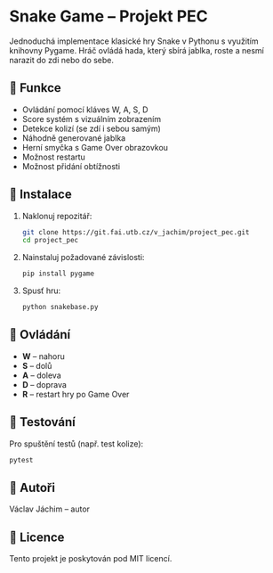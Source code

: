 # Snake Game – Projekt PEC

Jednoduchá implementace klasické hry Snake v Pythonu s využitím knihovny Pygame. Hráč ovládá hada, který sbírá jablka, roste a nesmí narazit do zdi nebo do sebe.

## 🐍 Funkce

- Ovládání pomocí kláves W, A, S, D
- Score systém s vizuálním zobrazením
- Detekce kolizí (se zdí i sebou samým)
- Náhodně generované jablka
- Herní smyčka s Game Over obrazovkou
- Možnost restartu
- Možnost přidání obtížnosti

## 🔧 Instalace

1. Naklonuj repozitář:
    ```bash
    git clone https://git.fai.utb.cz/v_jachim/project_pec.git
    cd project_pec
    ```

2. Nainstaluj požadované závislosti:
    ```bash
    pip install pygame
    ```

3. Spusť hru:
    ```bash
    python snakebase.py
    ```

## 🚦 Ovládání

- **W** – nahoru
- **S** – dolů
- **A** – doleva
- **D** – doprava
- **R** – restart hry po Game Over

## 🧪 Testování

Pro spuštění testů (např. test kolize):
```bash
pytest
```

## 👤 Autoři
Václav Jáchim – autor

## 📄 Licence
Tento projekt je poskytován pod MIT licencí.